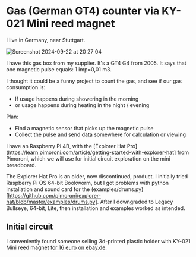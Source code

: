 # Gas (German GT4) counter via KY-021 Mini reed magnet

I live in Germany, near Stuttgart.

![Screenshot 2024-09-22 at 20 27 04](https://github.com/user-attachments/assets/efbeef47-f8ea-45c7-b602-e2f2553b8e2d)

I have this gas box from my supplier. It's a GT4 G4 from 2005. It says that one magnetic pulse equals: 1 imp=0,01 m3.

I thought it could be a funny project to count the gas, and see if our gas consumption is:

* If usage happens during showering in the morning
* or usage happens during heating in the night / evening

Plan:
* Find a magnetic sensor that picks up the magnetic pulse
* Collect the pulse and send data somewhere for calculation or viewing

I have an Raspberry Pi 4B, with the [Explorer Hat Pro](https://learn.pimoroni.com/article/getting-started-with-explorer-hat] from Pimoroni, which we will use for initial circuit
exploration on the mini breadboard. 

The Explorer Hat Pro is an older, now discontinued, product. I initially tried Raspberry Pi OS 64-bit Bookworm, but I got problems with python installation and sound card for the (examples/drums.py)[https://github.com/pimoroni/explorer-hat/blob/master/examples/drums.py]. After I downgraded to Legacy Bullseye, 64-bit, Lite, then installation and examples worked as intended.

## Initial circuit

I conveniently found someone selling 3d-printed plastic holder with KY-021 Mini reed magnet [for 16 euro on ebay.de](https://www.ebay.de/itm/176451806010).


